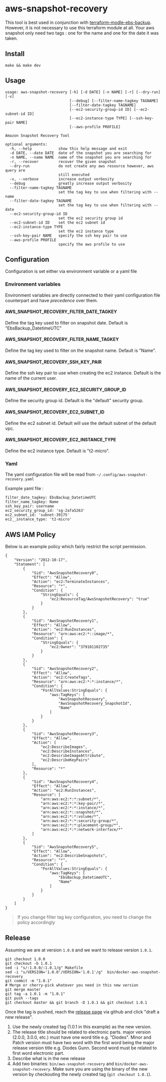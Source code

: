 # aws-snapshot-recovery

This tool is best used in conjunction with [terraform-modle-ebs-backup](https://github.com/kronostechnologies/terraform-module-ebs-backup). However, it is not necessary to use this terraform module at all. Your aws snapshot only need two tags : one for the name and one for the date it was taken.

## Install
`make && make dev`

## Usage

```
usage: aws-snapshot-recovery [-h] [-d DATE] [-n NAME] [-r] [--dry-run] [-v]
                             [--debug] [--filter-name-tagkey TAGNAME]
                             [--filter-date-tagkey TAGNAME]
                             [--ec2-security-group-id ID] [--ec2-subnet-id ID]
                             [--ec2-instance-type TYPE] [--ssh-key-pair NAME]
                             [--aws-profile PROFILE]

Amazon Snapshot Recovery Tool

optional arguments:
  -h, --help            show this help message and exit
  -d DATE, --date DATE  date of the snapshot you are searching for
  -n NAME, --name NAME  name of the snapshot you are searching for
  -r, --recover         recover the given snapshot
  --dry-run             do not create any aws resource however, aws query are
                        still executed
  -v, --verbose         increase output verbosity
  --debug               greatly increase output verbosity
  --filter-name-tagkey TAGNAME
                        set the tag key to use when filtering with --name
  --filter-date-tagkey TAGNAME
                        set the tag key to use when filtering with --date
  --ec2-security-group-id ID
                        set the ec2 security group id
  --ec2-subnet-id ID    set the ec2 subnet id
  --ec2-instance-type TYPE
                        set the ec2 instance type
  --ssh-key-pair NAME   specify the ssh key pair to use
  --aws-profile PROFILE
                        specify the aws profile to use
```

## Configuration
Configuration is set either via environment variable or a yaml file

### Environment variables
Environment variables are directly connected to their yaml configuration file counterpart and have _precedence_ over them.
#### AWS_SNAPSHOT_RECOVERY_FILTER_DATE_TAGKEY
Define the tag key used to filter on snapshot date. Default is "EbsBackup_DatetimeUTC"
#### AWS_SNAPSHOT_RECOVERY_FILTER_NAME_TAGKEY
Define the tag key used to filter on the snapshot name. Default is "Name".
#### AWS_SNAPSHOT_RECOVERY_SSH_KEY_PAIR
Define the ssh key pair to use when creating the ec2 instance. Default is the name of the current user.
#### AWS_SNAPSHOT_RECOVERY_EC2_SECURITY_GROUP_ID
Define the security group id. Default is the "default" security group.
#### AWS_SNAPSHOT_RECOVERY_EC2_SUBNET_ID
Define the ec2 subnet id. Default will use the default subnet of the default vpc.
#### AWS_SNAPSHOT_RECOVERY_EC2_INSTANCE_TYPE
Define the ec2 instance type. Default is "t2-micro".

### Yaml
The yaml configuration file will be read from `~/.config/aws-snapshot-recovery.yaml`

Example yaml file :
```
filter_date_tagkey: EbsBackup_DatetimeUTC
filter_name_tagkey: Name
ssh_key_pair: username
ec2_security_group_id: 'sg-2afa5263'
ec2_subnet_id: 'subnet-39175'
ec2__instance_type: 't2-micro'
```
## AWS IAM Policy
Below is an example policy which fairly restrict the script permission.
```
{
    "Version": "2012-10-17",
    "Statement": [
        {
            "Sid": "AwsSnapshotRecovery0",
            "Effect": "Allow",
            "Action": "ec2:TerminateInstances",
            "Resource": "*",
            "Condition": {
                "StringEquals": {
                    "ec2:ResourceTag/AwsSnapshotRecovery": "true"
                }
            }
        },
        {
            "Sid": "AwsSnapshotRecovery1",
            "Effect": "Allow",
            "Action": "ec2:RunInstances",
            "Resource": "arn:aws:ec2:*::image/*",
            "Condition": {
                "StringEquals": {
                    "ec2:Owner": "379101102735"
                }
            }
        },
        {
            "Sid": "AwsSnapshotRecovery2",
            "Effect": "Allow",
            "Action": "ec2:CreateTags",
            "Resource": "arn:aws:ec2:*:*:instance/*",
            "Condition": {
                "ForAllValues:StringEquals": {
                    "aws:TagKeys": [
                        "AwsSnapshotRecovery",
                        "AwsSnapshotRecovery_SnapshotId",
                        "Name"
                    ]
                }
            }
        },
        {
            "Sid": "AwsSnapshotRecovery3",
            "Effect": "Allow",
            "Action": [
                "ec2:DescribeImages",
                "ec2:DescribeInstances",
                "ec2:DescribeImageAttribute",
                "ec2:DescribeKeyPairs"
            ],
            "Resource": "*"
        },
        {
            "Sid": "AwsSnapshotRecovery4",
            "Effect": "Allow",
            "Action": "ec2:RunInstances",
            "Resource": [
                "arn:aws:ec2:*:*:subnet/*",
                "arn:aws:ec2:*:*:key-pair/*",
                "arn:aws:ec2:*:*:instance/*",
                "arn:aws:ec2:*::snapshot/*",
                "arn:aws:ec2:*:*:volume/*",
                "arn:aws:ec2:*:*:security-group/*",
                "arn:aws:ec2:*:*:placement-group/*",
                "arn:aws:ec2:*:*:network-interface/*"
            ]
        },
        {
            "Sid": "AwsSnapshotRecovery5",
            "Effect": "Allow",
            "Action": "ec2:DescribeSnapshots",
            "Resource": "*",
            "Condition": {
                "ForAllValues:StringEquals": {
                    "aws:TagKeys": [
                        "EbsBackup_DatetimeUTC",
                        "Name"
                    ]
                }
            }
        }
    ]
}
```

 > If you change filter tag key configuration, you need to change the policy accordingly

## Release
Assuming we are at version `1.0.0` and we want to release version `1.0.1`.
```
git checkout 1.0.0
git checkout -b 1.0.1
sed -i "s/:1.0.0/:1.0.1/g" Makefile
sed -i "s/VERSION='1.0.0'/VERSION='1.0.1'/g"  bin/docker-aws-snapshot-recovery
git commit -m "1.0.1"
# Merge or cherry-pick whatever you need in this new version
git merge master
git tag -a 1.0.1 -m "1.0.1"
git push --tags
git checkout master && git branch -D 1.0.1 && git checkout 1.0.1
```
Once the tag is pushed, reach the [release page](https://github.com/kronostechnologies/aws-snapshot-recovery/releases) via github and click "draft a new release".
1. Use the newly created tag (1.0.1 in this example) as the new version.
2. The release title should be related to electronic parts. major version (2.0.0, 3.0.0, etc.) must have one word title e.g. "Diodes". Minor and Patch version must have two word with the first word being the major release version title e.g. Diodes Gunn. Second word must be related to first word electronic part.
3. Describe what is in the new release
4. Add two binaries: `bin/aws-snapshot-recovery` and `bin/docker-aws-snapshot-recovery`. Make sure you are using the binary of the new version by checkouting the newly created tag (`git checkout 1.0.1`).
